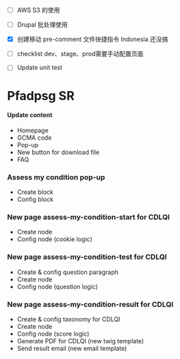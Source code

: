 - [ ] AWS S3 的使用
- [ ] Drupal 批处理使用
- [x] 创建移动 pre-comment 文件快捷指令 Indonesia 还没搞

- [ ] checklist dev、stage、prod需要手动配置页面
- [ ] Update unit test


# Pfadpsg SR
#### Update content
- Homepage
- GCMA code
- Pop-up
- New button for download file
- FAQ
### Assess my condition pop-up
- Create block
- Config block
### New page assess-my-condition-start for CDLQI
- Create node
- Config node (cookie logic)
### New page assess-my-condition-test for CDLQI
- Create & config question paragraph
- Create node
- Config node (question logic)
### New page assess-my-condition-result for CDLQI
- Create & config taxonomy for CDLQI
- Create node
- Config node  (score logic)
- Generate PDF for CDLQI (new twig template)
- Send result email (new email template)
